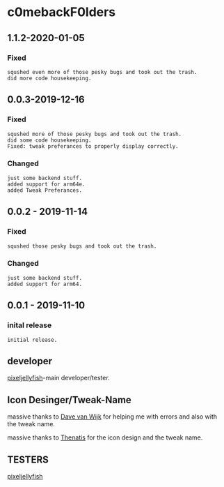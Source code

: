 # c0mebackF0lders

## 1.1.2-2020-01-05

### Fixed

```text
squshed even more of those pesky bugs and took out the trash.
did more code housekeeping.
```

## 0.0.3-2019-12-16

### Fixed

```text
squshed more of those pesky bugs and took out the trash.
did some code housekeeping.
Fixed: tweak preferances to properly display correctly.
```

### Changed

```text
just some backend stuff.
added support for arm64e.
added Tweak Preferances.
```

## 0.0.2 - 2019-11-14

### Fixed

```text
squshed those pesky bugs and took out the trash.
```

### Changed

```text
just some backend stuff.
added support for arm64.
```

## 0.0.1 - 2019-11-10

### inital release

```text
initial release.
```

## developer ##

[pixeljellyfish](https://twitter.com/pixeljellyfish)-main developer/tester.

## Icon Desinger/Tweak-Name ##

massive thanks to [Dave van Wijk](https://twitter.com/DaveWijk) for helping me with errors and also with the tweak name.

massive thanks to [Thenatis](https://twitter.com/thenatis1) for the icon design and the tweak name.

## TESTERS ##
[pixeljellyfish](https://twitter.com/pixeljellyfish)

